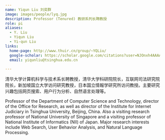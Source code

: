 ```yaml
---
name: Yiqun Liu 刘奕群
image: images/people/lyq.jpg
description: Professor (Tenured) 教研系列长聘教授
role: pi
aliases:
  - Y. Liu
  - Yiqun Liu
  - Yi-qun Liu
links:
  home-page: http://www.thuir.cn/group/~YQLiu/
  google-scholar: https://scholar.google.com/citations?user=NJOnxh4AAAAJ
  email: yiqunliu@tsinghua.edu.cn
  
---
```


清华大学计算机科学与技术系长聘教授，清华大学科研院院长，互联网司法研究院院长，新加坡国立大学访问研究教授，日本国立情報学研究所访问教授。主要研究兴趣包括网页搜索、用户行为分析、自然语言处理等。

Professor of the Department of Computer Science and Technology, director of the Office for Research, as well as director of the Institute for Internet Judiciary in Tsinghua University, Beijing, China. Also a visiting research professor of National University of Singapore and a visiting professor of National Institute of Informatics (NII) of Japan. Major research interests include Web Search, User Behavior Analysis, and Natural Language Processing.

